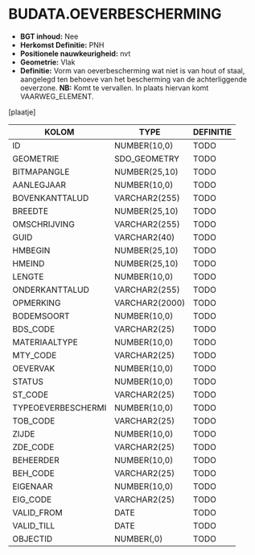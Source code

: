 ﻿# BUDATA.OEVERBESCHERMING


* __BGT inhoud:__ Nee
* __Herkomst Definitie:__ PNH
* __Positionele nauwkeurigheid:__ nvt
* __Geometrie:__ Vlak
* __Definitie:__ Vorm van oeverbescherming wat niet is van hout of staal, aangelegd ten behoeve van het bescherming van de achterliggende oeverzone. __NB:__ Komt te vervallen. In plaats hiervan komt VAARWEG_ELEMENT.


[plaatje]


|KOLOM                           	|TYPE          	|DEFINITIE|
|------                          	|----          	|-----    |
|ID                              	|NUMBER(10,0)  	|TODO|
|GEOMETRIE                       	|SDO_GEOMETRY  	|TODO|
|BITMAPANGLE                     	|NUMBER(25,10) 	|TODO|
|AANLEGJAAR                      	|NUMBER(10,0)  	|TODO|
|BOVENKANTTALUD                  	|VARCHAR2(255) 	|TODO|
|BREEDTE                         	|NUMBER(25,10) 	|TODO|
|OMSCHRIJVING                    	|VARCHAR2(255) 	|TODO|
|GUID                            	|VARCHAR2(40)  	|TODO|
|HMBEGIN                         	|NUMBER(25,10) 	|TODO|
|HMEIND                          	|NUMBER(25,10) 	|TODO|
|LENGTE                          	|NUMBER(10,0)  	|TODO|
|ONDERKANTTALUD                  	|VARCHAR2(255) 	|TODO|
|OPMERKING                       	|VARCHAR2(2000)	|TODO|
|BODEMSOORT                      	|NUMBER(10,0)  	|TODO|
|BDS_CODE                        	|VARCHAR2(25)  	|TODO|
|MATERIAALTYPE                   	|NUMBER(10,0)  	|TODO|
|MTY_CODE                        	|VARCHAR2(25)  	|TODO|
|OEVERVAK                        	|NUMBER(10,0)  	|TODO|
|STATUS                          	|NUMBER(10,0)  	|TODO|
|ST_CODE                         	|VARCHAR2(25)  	|TODO|
|TYPEOEVERBESCHERMI              	|NUMBER(10,0)  	|TODO|
|TOB_CODE                        	|VARCHAR2(25)  	|TODO|
|ZIJDE                           	|NUMBER(10,0)  	|TODO|
|ZDE_CODE                        	|VARCHAR2(25)  	|TODO|
|BEHEERDER                       	|NUMBER(10,0)  	|TODO|
|BEH_CODE                        	|VARCHAR2(25)  	|TODO|
|EIGENAAR                        	|NUMBER(10,0)  	|TODO|
|EIG_CODE                        	|VARCHAR2(25)  	|TODO|
|VALID_FROM                      	|DATE          	|TODO|
|VALID_TILL                      	|DATE          	|TODO|
|OBJECTID                        	|NUMBER(,0)    	|TODO|



